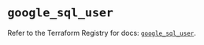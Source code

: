 # `google_sql_user`

Refer to the Terraform Registry for docs: [`google_sql_user`](https://registry.terraform.io/providers/hashicorp/google-beta/6.3.0/docs/resources/google_sql_user).
